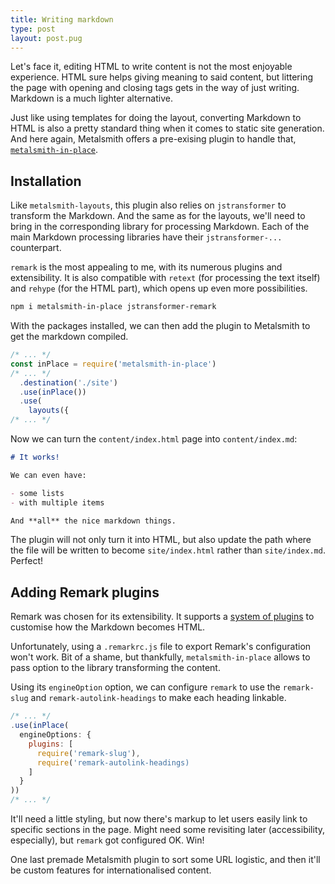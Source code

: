 ```yaml
---
title: Writing markdown
type: post
layout: post.pug
---
```

Let's face it, editing HTML to write content is not the most enjoyable experience. HTML sure helps giving meaning to said content, but littering the page with opening and closing tags gets in the way of just writing. Markdown is a much lighter alternative.

Just like using templates for doing the layout, converting Markdown to HTML is also a pretty standard thing when it comes to static site generation. And here again, Metalsmith offers a pre-exising plugin to handle that, [`metalsmith-in-place`](https://github.com/metalsmith/metalsmith-in-place).

Installation
---

Like `metalsmith-layouts`, this plugin also relies on `jstransformer` to transform the Markdown. And the same as for the layouts, we'll need to bring in the corresponding library for processing Markdown. Each of the main Markdown processing libraries have their `jstransformer-...` counterpart.

`remark` is the most appealing to me, with its numerous plugins and extensibility. It is also compatible with `retext` (for processing the text itself) and `rehype` (for the HTML part), which opens up even more possibilities.

```sh
npm i metalsmith-in-place jstransformer-remark
```

With the packages installed, we can then add the plugin to Metalsmith to get the markdown compiled.

```js
/* ... */
const inPlace = require('metalsmith-in-place')
/* ... */
  .destination('./site')
  .use(inPlace())
  .use(
    layouts({
/* ... */
```

Now we can turn the `content/index.html` page into `content/index.md`:

```md
# It works!

We can even have:

- some lists
- with multiple items

And **all** the nice markdown things.
```

The plugin will not only turn it into HTML, but also update the path where the file will be written to become `site/index.html` rather than `site/index.md`. Perfect!

Adding Remark plugins
---

Remark was chosen for its extensibility. It supports a [system of plugins][remark-plugins] to customise how the Markdown becomes HTML.

Unfortunately, using a `.remarkrc.js` file to export Remark's configuration won't work. Bit of a shame, but thankfully, `metalsmith-in-place` allows to pass option to the library transforming the content. 

Using its `engineOption` option, we can configure `remark` to use the `remark-slug` and `remark-autolink-headings` to make each heading linkable.

```js
/* ... */
.use(inPlace(
  engineOptions: {
    plugins: [
      require('remark-slug'),
      require('remark-autolink-headings)
    ]
  }
))
/* ... */
```

It'll need a little styling, but now there's markup to let users easily link to specific sections in the page. Might need some revisiting later (accessibility, especially), but `remark` got configured OK. Win!

One last premade Metalsmith plugin to sort some URL logistic, and then it'll be custom features for internationalised content.

[remark-plugins]: https://github.com/remarkjs/remark/tree/master/doc/plugins.md
